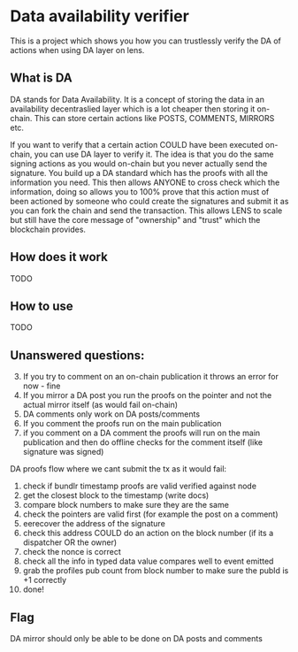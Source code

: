 # Data availability verifier

This is a project which shows you how you can trustlessly verify the DA of actions when using DA layer on lens.

## What is DA

DA stands for Data Availability. It is a concept of storing the data in an availability decentraslied layer which is a lot cheaper then storing it on-chain. This can store certain actions like POSTS, COMMENTS, MIRRORS etc.

If you want to verify that a certain action COULD have been executed on-chain, you can use DA layer to verify it. The idea is that you do the same signing actions as you would on-chain but you never actually send the signature. You build up a DA standard which has the proofs with all the information you need. This then allows ANYONE to cross check which the information, doing so allows you to 100% prove that this action must of been actioned by someone who could create the signatures and submit it as you can fork the chain and send the transaction. This allows LENS to scale but still have the core message of "ownership" and "trust" which the blockchain provides.

## How does it work

TODO

## How to use

TODO

## Unanswered questions:

3) If you try to comment on an on-chain publication it throws an error for now - fine
4) If you mirror a DA post you run the proofs on the pointer and not the actual mirror itself (as would fail on-chain)
5) DA comments only work on DA posts/comments
6) If you comment the proofs run on the main publication
7) if you comment on a DA comment the proofs will run on the main publication and then do offline checks for the comment itself (like signature was signed)

DA proofs flow where we cant submit the tx as it would fail:

1. check if bundlr timestamp proofs are valid verified against node
2. get the closest block to the timestamp (write docs)
3. compare block numbers to make sure they are the same
4. check the pointers are valid first (for example the post on a comment)
5. eerecover the address of the signature
6. check this address COULD do an action on the block number (if its a dispatcher OR the owner)
7. check the nonce is correct
8. check all the info in typed data value compares well to event emitted
9. grab the profiles pub count from block number to make sure the pubId is +1 correctly
10. done!

## Flag

DA mirror should only be able to be done on DA posts and comments

